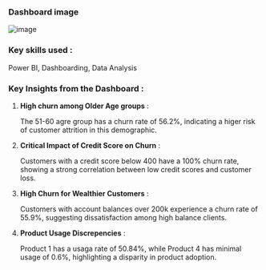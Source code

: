 ### Dashboard image
![image](https://github.com/user-attachments/assets/3ba69303-6fce-45e7-97f3-abdf7ae879d7)

### Key skills used : 
Power BI, Dashboarding, Data Analysis

### Key Insights from the Dashboard :
1. **High churn among Older Age groups** :
   
   The 51-60 agre group has a churn rate of 56.2%, indicating a higer risk of customer attrition in this demographic.
3. **Critical Impact of Credit Score on Churn** :
   
   Customers with a credit score below 400 have a 100% churn rate, showing a strong correlation between low credit scores and customer loss.
5. **High Churn for Wealthier Customers** :
   
   Customers with account balances over 200k experience a churn rate of 55.9%, suggesting dissatisfaction among high balance clients.
7. **Product Usage Discrepencies** :
   
   Product 1 has a usaga rate of 50.84%, while Product 4 has minimal usage of 0.6%, highlighting a disparity in product adoption. 
